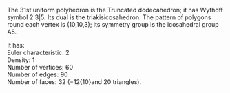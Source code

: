The 31st uniform polyhedron is the Truncated dodecahedron; it has
Wythoff symbol 2 3|5. Its dual is the triakisicosahedron. The pattern of
polygons round each vertex is (10,10,3); its symmetry group is the
icosahedral group A5.

It has:\
 Euler characteristic: 2\
 Density: 1\
 Number of vertices: 60\
 Number of edges: 90\
 Number of faces: 32 (=12{10}and 20 triangles).
